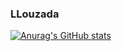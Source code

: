 ### LLouzada

[![Anurag's GitHub stats](https://github-readme-stats.vercel.app/api?username=LLouzada1)](https://github.com/anuraghazra/github-readme-stats)


